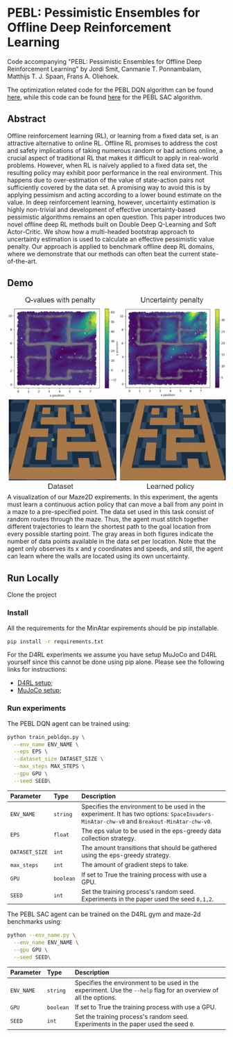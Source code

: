 # PEBL: Pessimistic Ensembles for Offline Deep Reinforcement Learning
Code accompanying "PEBL: Pessimistic Ensembles for Offline Deep Reinforcement Learning" by Jordi Smit, Canmanie T. Ponnambalam, Matthijs T. J. Spaan, Frans A. Oliehoek.

The optimization related code for the PEBL DQN algorithm can be found [here](https://github.com/j0rd1smit/PEBL/blob/main/src/agents/PEBLDQN.py#L219), while this code can be found [here](https://github.com/j0rd1smit/PEBL/blob/main/src/agents/PEBLSAC.py#L272) for the PEBL SAC algorithm.

## Abstract
Offline reinforcement learning (RL), or learning from a fixed data set, is an attractive alternative to online RL.
Offline RL promises to address the cost and safety implications of taking numerous random or bad actions online, a crucial aspect of traditional RL that makes it difficult to apply in real-world problems. 
However, when RL is naïvely applied to a fixed data set, the resulting policy may exhibit poor performance in the real environment. 
This happens due to over-estimation of the value of state-action pairs not sufficiently covered by the data set. 
A promising way to avoid this is by applying pessimism and acting according to a lower bound estimate on the value. 
In deep reinforcement learning, however, uncertainty estimation is highly non-trivial and development of effective uncertainty-based pessimistic algorithms remains an open question.
This paper introduces two novel offline deep RL methods built on Double Deep Q-Learning and Soft Actor-Critic. 
We show how a multi-headed bootstrap approach to uncertainty estimation is used to calculate an effective pessimistic value penalty. 
Our approach is applied to benchmark offline deep RL domains, where we demonstrate that our methods can often beat the current state-of-the-art.

## Demo
![Maze2D demo](images/maze2d_demo.gif)
A visualization of our Maze2D expirements.
In this experiment, the agents must learn a continuous action policy that can move a ball from any point in a maze to a pre-specified point. 
The data set used in this task consist of random routes through the maze. 
Thus, the agent must stitch together different trajectories to learn the shortest path to the goal location from every possible starting point. 
The gray areas in both figures indicate the number of data points available in the data set per location. 
Note that the agent only observes its x and y coordinates and speeds, and still, the agent can learn where the walls are located using its own uncertainty.
## Run Locally

Clone the project

### Install
All the requirements for the MinAtar expirements should be pip installable.
```bash
pip install -r requirements.txt
```
For the D4RL experiments we assume you have setup MuJoCo and D4RL yourself since this cannot be done using pip alone.
Please see the following links for instructions:
- [D4RL setup](https://github.com/rail-berkeley/d4rl#setup);
- [MuJoCo setup](https://github.com/openai/mujoco-py#install-mujoco);

### Run experiments
The PEBL DQN agent can be trained using:
```bash
python train_pebldqn.py \
  --env_name ENV_NAME \
  --eps EPS \
  --dataset_size DATASET_SIZE \
  --max_steps MAX_STEPS \
  --gpu GPU \
  --seed SEED\
```
| Parameter | Type     | Description                |
| :-------- | :------- | :------------------------- |
| `ENV_NAME` | `string` | Specifies the environment to be used in the experiment. It has two options: `SpaceInvaders-MinAtar-chw-v0` and `Breakout-MinAtar-chw-v0`. |
| `EPS` | `float` | The eps value to be used in the eps-greedy data collection strategy. |
| `DATASET_SIZE` | `int` | The amount transitions that should be gathered using the eps-greedy strategy. |
| `max_steps` | `int` | The amount of gradient steps to take. |
| `GPU` | `boolean` | If set to True the training process with use a GPU. |
| `SEED` | `int` | Set the training process's random seed. Experiments in the paper used the seed `0,1,2`.  |

The PEBL SAC agent can be trained on the D4RL gym and maze-2d benchmarks using:
```bash
python --env_name.py \
  --env_name ENV_NAME \
  --gpu GPU \
  --seed SEED\
```
| Parameter | Type     | Description                |
| :-------- | :------- | :------------------------- |
| `ENV_NAME` | `string` | Specifies the environment to be used in the experiment. Use the `--help` flag for an overview of all the options.|
| `GPU` | `boolean` | If set to True the training process with use a GPU. |
| `SEED` | `int` | Set the training process's random seed. Experiments in the paper used the seed `0`.  |
  
  